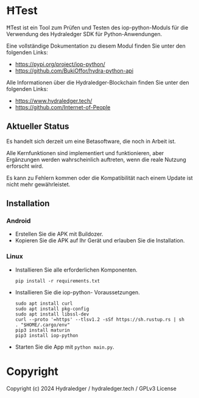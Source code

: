# ĦTest

ĦTest ist ein Tool zum Prüfen und Testen des iop-python-Moduls für die Verwendung des Hydraledger SDK für Python-Anwendungen.


Eine vollständige Dokumentation zu diesem Modul finden Sie unter den folgenden Links:
- https://pypi.org/project/iop-python/
- https://github.com/BukiOffor/hydra-python-api


Alle Informationen über die Hydraledger-Blockchain finden Sie unter den folgenden Links:
- https://www.hydraledger.tech/
- https://github.com/Internet-of-People


## Aktueller Status
Es handelt sich derzeit um eine Betasoftware, die noch in Arbeit ist.

Alle Kernfunktionen sind implementiert und funktionieren, aber Ergänzungen werden wahrscheinlich auftreten, wenn die reale Nutzung erforscht wird.

Es kann zu Fehlern kommen oder die Kompatibilität nach einem Update ist nicht mehr gewährleistet.


## Installation

### Android
- Erstellen Sie die APK mit Buildozer.
- Kopieren Sie die APK auf Ihr Gerät und erlauben Sie die Installation.


### Linux
- Installieren Sie alle erforderlichen Komponenten.
  ```
  pip install -r requirements.txt
  ```
- Installieren Sie die iop-python- Voraussetzungen.
  ```
  sudo apt install curl
  sudo apt install pkg-config
  sudo apt install libssl-dev
  curl --proto '=https' --tlsv1.2 -sSf https://sh.rustup.rs | sh
  . "$HOME/.cargo/env"
  pip3 install maturin
  pip3 install iop-python
  ```
- Starten Sie die App mit `python main.py`.


# Copyright

Copyright (c) 2024 Hydraledger / hydraledger.tech / GPLv3 License